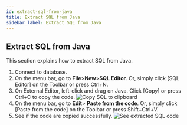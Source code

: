 ```yaml
---
id: extract-sql-from-java
title: Extract SQL from Java
sidebar_label: Extract SQL from Java
---
```


## Extract SQL from Java

This section explains how to extract SQL from Java.

1. Connect to database.
2. On the menu bar, go to **File**>**New**>**SQL Editor**. Or, simply click [SQL Editor] on the Toolbar or press Ctrl+N.
3. On External Editor, left-click and drag on Java. Click [Copy] or press Ctrl+C to copy the code.
![Copy SQL to clipboard](https://s3.ap-northeast-2.amazonaws.com/sqlgate-manual-content/23F5EE9B8B37599BBAA43BAF56BE7458.jpg)
4. On the menu bar, go to **Edit**> **Paste from the code**. Or, simply click [Paste from the code] on the Toolbar or press Shift+Ctrl+V.
5. See if the code are copied successfully.
![See extracted SQL code](https://s3.ap-northeast-2.amazonaws.com/sqlgate-manual-content/0507C868D51CDC8C83409ABE68279A24.jpg)
